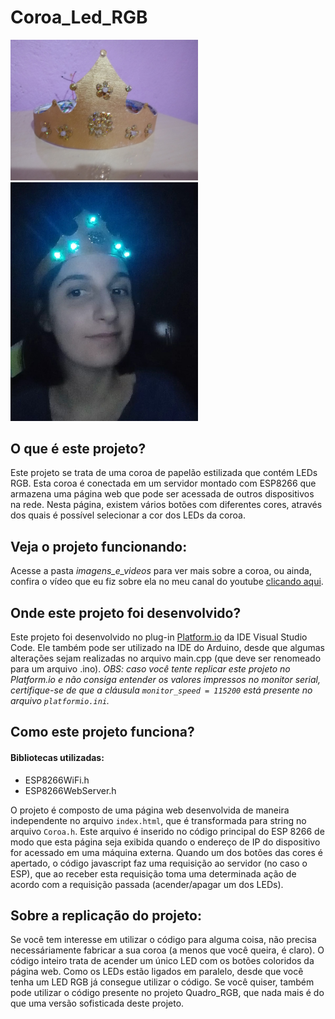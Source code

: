 # Coroa_Led_RGB

<img src = "imagens_e_videos/coroa3.jpeg" width = 300>
<img src = "imagens_e_videos/coroa_ligada.jpeg" width = 300>

## O que é este projeto?
Este projeto se trata de uma coroa de papelão estilizada que contém LEDs RGB. Esta coroa é conectada em um servidor montado com ESP8266 que armazena uma página web que pode ser acessada de outros dispositivos na rede. Nesta página, existem vários botões com diferentes cores, através dos quais é possível selecionar a cor dos LEDs da coroa.

## Veja o projeto funcionando:
Acesse a pasta *imagens_e_videos* para ver mais sobre a coroa, ou ainda, confira o vídeo que eu fiz sobre ela no meu canal do youtube [clicando aqui](https://www.youtube.com/watch?v=0VA3Du-8e3U).

## Onde este projeto foi desenvolvido?
Este projeto foi desenvolvido no plug-in [Platform.io](https://platformio.org/) da IDE Visual Studio Code. Ele também pode ser utilizado na IDE do Arduino, desde que algumas alterações sejam realizadas no arquivo main.cpp (que deve ser renomeado para um arquivo .ino). *OBS: caso você tente replicar este projeto no Platform.io e não consiga entender os valores impressos no monitor serial, certifique-se de que a cláusula `monitor_speed = 115200` está presente no arquivo `platformio.ini`.*

## Como este projeto funciona?
#### Bibliotecas utilizadas:
  * ESP8266WiFi.h
  * ESP8266WebServer.h

O projeto é composto de uma página web desenvolvida de maneira independente no arquivo `index.html`, que é transformada para string no arquivo `Coroa.h`. Este arquivo é inserido no código principal do ESP 8266 de modo que esta página seja exibida quando o endereço de IP do dispositivo for acessado em uma máquina externa. 
Quando um dos botões das cores é apertado, o código javascript faz uma requisição ao servidor (no caso o ESP), que ao receber esta requisição toma uma determinada ação de acordo com a requisição passada (acender/apagar um dos LEDs).

## Sobre a replicação do projeto:
Se você tem interesse em utilizar o código para alguma coisa, não precisa necessáriamente fabricar a sua coroa (a menos que você queira, é claro). O código inteiro trata de acender um único LED com os botões coloridos da página web. Como os LEDs estão ligados em paralelo, desde que você tenha um LED RGB já consegue utilizar o código. Se você quiser, também pode utilizar o código presente no projeto Quadro_RGB, que nada mais é do que uma versão sofisticada deste projeto.
